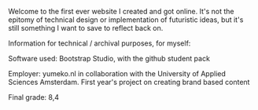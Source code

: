 Welcome to the first ever website I created and got online.
It's not the epitomy of technical design or implementation of futuristic ideas, but it's still something I want to save to reflect back on.


Information for technical / archival purposes, for myself:

Software used: Bootstrap Studio, with the github student pack

Employer: yumeko.nl in collaboration with the University of Applied Sciences Amsterdam. First year's project on creating brand based content

Final grade: 8,4
